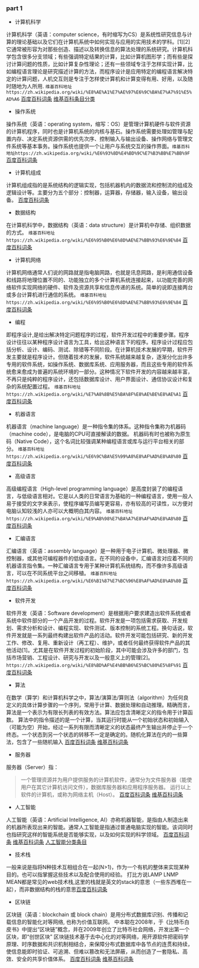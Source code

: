 ### part 1

+ 计算机科学

计算机科学（英语：computer science，有时缩写为CS）是系统性研究信息与计算的理论基础以及它们在计算机系统中如何实现与应用的实用技术的学科。[1][2]它通常被形容为对那些创造、描述以及转换信息的算法处理的系统研究。计算机科学包含很多分支领域；有些强调特定结果的计算，比如计算机图形学；而有些是探讨计算问题的性质，比如计算复杂性理论；还有一些领域专注于怎样实现计算，比如编程语言理论是研究描述计算的方法，而程序设计是应用特定的编程语言解决特定的计算问题，人机交互则是专注于怎样使计算机和计算变得有用、好用，以及随时随地为人所用. `维基百科地址https://zh.wikipedia.org/wiki/%E8%AE%A1%E7%AE%97%E6%9C%BA%E7%A7%91%E5%AD%A6`
[百度百科词条](https://baike.baidu.com/item/%E8%AE%A1%E7%AE%97%E6%9C%BA%E7%A7%91%E5%AD%A6/9132)
[维基百科条目分类](https://zh.wikipedia.org/wiki/Category:%E8%AE%A1%E7%AE%97%E6%9C%BA%E7%A7%91%E5%AD%A6)

+ 操作系统

操作系统（英语：operating system，缩写：OS）是管理计算机硬件与软件资源的计算机程序，同时也是计算机系统的内核与基石。操作系统需要处理如管理与配置内存、决定系统资源供需的优先次序、控制输入与输出设备、操作网络与管理文件系统等基本事务。操作系统也提供一个让用户与系统交互的操作界面。`维基百科地址https://zh.wikipedia.org/wiki/%E6%93%8D%E4%BD%9C%E7%B3%BB%E7%BB%9F`
[百度百科词条](https://baike.baidu.com/item/%E6%93%8D%E4%BD%9C%E7%B3%BB%E7%BB%9F/192)
+ 计算机组成

计算机组成指的是系统结构的逻辑实现，包括机器机内的数据流和控制流的组成及逻辑设计等。主要分为五个部分：控制器，运算器，存储器，输入设备，输出设备。
[百度百科词条](https://baike.baidu.com/item/%E8%AE%A1%E7%AE%97%E6%9C%BA%E7%BB%84%E6%88%90/9237940)
+ 数据结构

在计算机科学中，数据结构（英语：data structure）是计算机中存储、组织数据的方式。
`维基百科地址https://zh.wikipedia.org/wiki/%E6%95%B0%E6%8D%AE%E7%BB%93%E6%9E%84`
[百度百科词条](https://baike.baidu.com/item/%E6%95%B0%E6%8D%AE%E7%BB%93%E6%9E%84/1450)
+ 计算机网络

计算机网络通常人们说的网路就是指电脑网路，也就是讯息网路，是利用通信设备和线路将地理位置不同的、功能独立的多个计算机系统连接起来，以功能完善的网络软件实现网络的硬件、软件及资源共享和信息传递的系统。简单的说即连接两台或多台计算机进行通信的系统。
`维基百科地址https://zh.wikipedia.org/wiki/%E6%95%B0%E6%8D%AE%E7%BB%93%E6%9E%84`
[百度百科词条](https://baike.baidu.com/item/%E8%AE%A1%E7%AE%97%E6%9C%BA%E7%BD%91%E7%BB%9C/18763)
+ 编程

即程序设计,是给出解决特定问题程序的过程，软件开发过程中的重要步骤。程序设计往往以某种程序设计语言为工具，给出这种语言下的程序。程序设计过程应包括分析、设计、编码、测试、除错等不同阶段。在计算机技术发展的早期，软件开发主要就是程序设计。但随着技术的发展，软件系统越来越复杂，逐渐分化出许多专用的软件系统，如操作系统、数据库系统、应用服务器，而且这些专用的软件系统愈来愈成为普遍的系统环境的一部分。这种情况下软件开发的内容越来越丰富，不再只是纯粹的程序设计，还包括数据库设计、用户界面设计、通信协议设计和复杂的系统配置过程。
`维基百科地址https://zh.wikipedia.org/wiki/%E7%A8%8B%E5%BA%8F%E8%AE%BE%E8%AE%A1`
[百度百科词条](https://baike.baidu.com/item/%E7%BC%96%E7%A8%8B)
+ 机器语言

机器语言（machine language）是一种指令集的体系。这种指令集称为机器码（machine code），是电脑的CPU可直接解读的数据。
机器码有时也被称为原生码（Native Code），这个名词比较强调某种编程语言或库与运行平台相关的部分。
`维基百科地址https://zh.wikipedia.org/wiki/%E6%9C%BA%E5%99%A8%E8%AF%AD%E8%A8%80`
[百度百科词条](https://baike.baidu.com/item/%E6%9C%BA%E5%99%A8%E8%AF%AD%E8%A8%80)
+ 高级语言

高级编程语言（High-level programming language）是高度封装了的编程语言，与低级语言相对。它是以人类的日常语言为基础的一种编程语言，使用一般人易于接受的文字来表示，使程序编写员编写更容易，亦有较高的可读性，以方便对电脑认知较浅的人亦可以大概明白其内容。
`维基百科地址https://zh.wikipedia.org/wiki/%E9%AB%98%E7%BA%A7%E8%AF%AD%E8%A8%80`
[百度百科词条](https://baike.baidu.com/item/%E9%AB%98%E7%BA%A7%E8%AF%AD%E8%A8%80)

+ 汇编语言

汇编语言（英语：assembly language）是一种用于电子计算机、微处理器、微控制器，或其他可编程器件的低级语言。在不同的设备中，汇编语言对应着不同的机器语言指令集。一种汇编语言专用于某种计算机系统结构，而不像许多高级语言，可以在不同系统平台之间移植。
`维基百科地址https://zh.wikipedia.org/wiki/%E6%B1%87%E7%BC%96%E8%AF%AD%E8%A8%80`
[百度百科词条](https://baike.baidu.com/item/%E6%B1%87%E7%BC%96%E8%AF%AD%E8%A8%80/61826)

+ 软件开发

软件开发（英语：Software development）是根据用户要求建造出软件系统或者系统中软件部分的一个产品开发的过程。软件开发是一项包括需求获取、开发规划、需求分析和设计、编程实现、软件测试、版本控制的系统工程。换句话说，软件开发就是一系列最终构建出软件产品的活动。软件开发可能包括研究、新的开发工作、修改、复用、重新设计（再工程）、维护，或者任何最终获得软件产品的其他活动[1]。尤其是在软件开发过程的初始阶段，其中可能会涉及许多的部门，包括市场营销、工程设计、研究与开发以及一般意义上的管理[2]。
`https://zh.wikipedia.org/wiki/%E8%BD%AF%E4%BB%B6%E5%BC%80%E5%8F%91`
[百度百科词条](https://baike.baidu.com/item/%E8%BD%AF%E4%BB%B6%E5%BC%80%E5%8F%91)

+ 算法

在数学（算学）和计算机科学之中，算法/演算法/算则法（algorithm）为任何良定义的具体计算步骤的一个序列，常用于计算、数据处理和自动推理。精确而言，算法是一个表示为有限长列表的有效方法。算法应包含清晰定义的指令用于计算函数。
算法中的指令描述的是一个计算，当其运行时能从一个初始状态和初始输入（可能为空）开始，经过一系列有限而清晰定义的状态最终产生输出并停止于一个终态。一个状态到另一个状态的转移不一定是确定的。随机化算法在内的一些算法，包含了一些随机输入
[百度百科词条](https://baike.baidu.com/item/%E7%AE%97%E6%B3%95)
[维基百科词条](https://zh.wikipedia.org/wiki/%E7%AE%97%E6%B3%95)
+ 服务器

服务器（Server）指：
> 一个管理资源并为用户提供服务的计算机软件，通常分为文件服务器（能使用户在其它计算机访问文件），数据库服务器和应用程序服务器。
> 运行以上软件的计算机，或称为网络主机（Host）。
[百度百科词条](https://baike.baidu.com/item/%E6%9C%8D%E5%8A%A1%E5%99%A8)
[维基百科词条](https://zh.wikipedia.org/wiki/%E6%9C%8D%E5%8A%A1%E5%99%A8)

+ 人工智能

人工智能（英语：Artificial Intelligence, AI）亦称机器智能，是指由人制造出来的机器所表现出来的智能。通常人工智能是指通过普通电脑实现的智能。该词同时也指研究这样的智能系统是否能够实现，以及如何实现的科学领域。
[百度百科词条](https://baike.baidu.com/item/%E4%BA%BA%E5%B7%A5%E6%99%BA%E8%83%BD/9180)
[维基百科词条](https://zh.wikipedia.org/wiki/%E4%BA%BA%E5%B7%A5%E6%99%BA%E8%83%BD)
[人工智能分类条目](https://zh.wikipedia.org/wiki/Category:%E4%BA%BA%E5%B7%A5%E6%99%BA%E8%83%BD)

+ 技术栈

一般来说是指将N种技术互相组合在一起(N>1)，作为一个有机的整体来实现某种目的。也可以指掌握这些技术以及配合使用的经验。
打比方说LAMP LNMP MEAN都是常见的web技术栈,这里的栈就是英文的stack的意思（一些东西堆在一起），而非数据结构的栈的意思[百度百科词条](https://baike.baidu.com/item/%E6%8A%80%E6%9C%AF%E6%A0%88/20152817?fr=aladdin)

+ 区块链

区块链（英语：blockchain 或 block chain）是用分布式数据库识别、传播和记载信息的智能化对等网络, 也称为价值互联网。 中本聪在2008年，于《比特币白皮书》中提出“区块链”概念，并在2009年创立了比特币社会网络，开发出第一个区块，即“创世区块”
区块链技术基于去中心化的对等网络，用开源软件把密码学原理、时序数据和共识机制相结合，来保障分布式数据库中各节点的连贯和持续，使信息能即时验证、可追溯、但难以篡改和无法屏蔽，从而创造了一套隐私、高效、安全的共享价值体系。
[百度百科词条](https://baike.baidu.com/item/%E5%8C%BA%E5%9D%97%E9%93%BE)
[维基百科词条](https://zh.wikipedia.org/wiki/%E5%8C%BA%E5%9D%97%E9%93%BE)